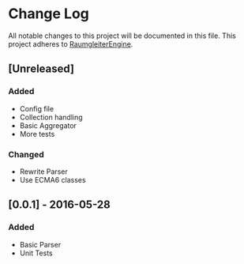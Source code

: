 # Change Log
All notable changes to this project will be documented in this file.
This project adheres to [RaumgleiterEngine](https://github.com/RaumgleiterRSS/RaumgleiterEngine).

## [Unreleased]
### Added
- Config file
- Collection handling
- Basic Aggregator
- More tests

### Changed
- Rewrite Parser
- Use ECMA6 classes

## [0.0.1] - 2016-05-28
### Added
- Basic Parser
- Unit Tests

